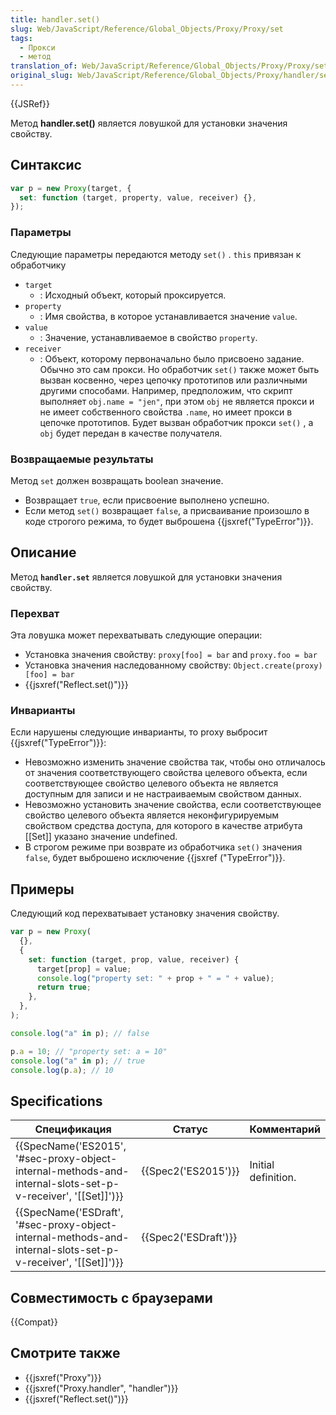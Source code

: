 ```yaml
---
title: handler.set()
slug: Web/JavaScript/Reference/Global_Objects/Proxy/Proxy/set
tags:
  - Прокси
  - метод
translation_of: Web/JavaScript/Reference/Global_Objects/Proxy/Proxy/set
original_slug: Web/JavaScript/Reference/Global_Objects/Proxy/handler/set
---
```


{{JSRef}}

Метод **handler.set()** является ловушкой для установки значения свойству.

## Синтаксис

```js
var p = new Proxy(target, {
  set: function (target, property, value, receiver) {},
});
```

### Параметры

Следующие параметры передаются методу `set()` . `this` привязан к обработчику

- `target`
  - : Исходный объект, который проксируется.
- `property`
  - : Имя свойства, в которое устанавливается значение `value`.
- `value`
  - : Значение, устанавливаемое в свойство `property`.
- `receiver`
  - : Объект, которому первоначально было присвоено задание. Обычно это сам прокси. Но обработчик `set()` также может быть вызван косвенно, через цепочку прототипов или различными другими способами.
    Например, предположим, что скрипт выполняет `obj.name = "jen"`, при этом `obj` не является прокси и не имеет собственного свойства `.name`, но имеет прокси в цепочке прототипов. Будет вызван обработчик прокси `set()` , а `obj` будет передан в качестве получателя.

### Возвращаемые результаты

Метод `set` должен возвращать boolean значение.

- Возвращает `true`, если присвоение выполнено успешно.
- Если метод `set()` возвращает `false`, а присваивание произошло в коде строгого режима, то будет выброшена {{jsxref("TypeError")}}.

## Описание

Метод **`handler.set`** является ловушкой для установки значения свойству.

### Перехват

Эта ловушка может перехватывать следующие операции:

- Установка значения свойству: `proxy[foo] = bar` and `proxy.foo = bar`
- Установка значения наследованному свойству: `Object.create(proxy)[foo] = bar`
- {{jsxref("Reflect.set()")}}

### Инварианты

Если нарушены следующие инварианты, то proxy выбросит {{jsxref("TypeError")}}:

- Невозможно изменить значение свойства так, чтобы оно отличалось от значения соответствующего свойства целевого объекта, если соответствующее свойство целевого объекта не является доступным для записи и не настраиваемым свойством данных.
- Невозможно установить значение свойства, если соответствующее свойство целевого объекта является неконфигурируемым свойством средства доступа, для которого в качестве атрибута \[\[Set]] указано значение undefined.
- В строгом режиме при возврате из обработчика `set()` значения `false`, будет выброшено исключение {{jsxref ("TypeError")}}.

## Примеры

Следующий код перехватывает установку значения свойству.

```js
var p = new Proxy(
  {},
  {
    set: function (target, prop, value, receiver) {
      target[prop] = value;
      console.log("property set: " + prop + " = " + value);
      return true;
    },
  },
);

console.log("a" in p); // false

p.a = 10; // "property set: a = 10"
console.log("a" in p); // true
console.log(p.a); // 10
```

## Specifications

| Спецификация                                                                                                 | Статус               | Комментарий         |
| ------------------------------------------------------------------------------------------------------------ | -------------------- | ------------------- |
| {{SpecName('ES2015', '#sec-proxy-object-internal-methods-and-internal-slots-set-p-v-receiver', '[[Set]]')}}  | {{Spec2('ES2015')}}  | Initial definition. |
| {{SpecName('ESDraft', '#sec-proxy-object-internal-methods-and-internal-slots-set-p-v-receiver', '[[Set]]')}} | {{Spec2('ESDraft')}} |                     |

## Совместимость с браузерами

{{Compat}}

## Смотрите также

- {{jsxref("Proxy")}}
- {{jsxref("Proxy.handler", "handler")}}
- {{jsxref("Reflect.set()")}}
